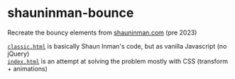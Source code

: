 # shauninman-bounce
Recreate the bouncy elements from [shauninman.com](https://web.archive.org/web/20220812144959/https://shauninman.com/pendium/) (pre 2023)

[`classic.html`](https://oelna.github.io/shauninman-bounce/classic.html) is basically Shaun Inman's code, but as vanilla Javascript (no jQuery)  
[`index.html`](https://oelna.github.io/shauninman-bounce/index.html) is an attempt at solving the problem mostly with CSS (transform + animations)


